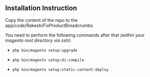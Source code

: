 ## Installation Instruction

Copy the content of the repo to the app/code/Rakesh/FixProductBreadcrumbs

You need to perform the following commands after that *(within your magento root directory via ssh)*:

  * `php bin/magento setup:upgrade`

  * `php bin/magento setup:di:compile`

  * `php bin/magento setup:static-content:deploy`
